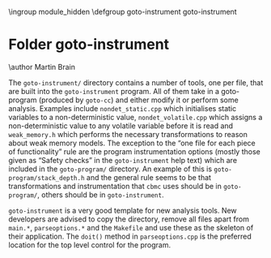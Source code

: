 \ingroup module_hidden
\defgroup goto-instrument goto-instrument

# Folder goto-instrument

\author Martin Brain

The `goto-instrument/` directory contains a number of tools, one per
file, that are built into the `goto-instrument` program. All of them
take in a goto-program (produced by `goto-cc`) and either modify it or
perform some analysis. Examples include `nondet_static.cpp` which
initialises static variables to a non-deterministic value,
`nondet_volatile.cpp` which assigns a non-deterministic value to any
volatile variable before it is read and `weak_memory.h` which performs
the necessary transformations to reason about weak memory models. The
exception to the “one file for each piece of functionality” rule are the
program instrumentation options (mostly those given as “Safety checks”
in the `goto-instrument` help text) which are included in the
`goto-program/` directory. An example of this is
`goto-program/stack_depth.h` and the general rule seems to be that
transformations and instrumentation that `cbmc` uses should be in
`goto-program/`, others should be in `goto-instrument`.

`goto-instrument` is a very good template for new analysis tools. New
developers are advised to copy the directory, remove all files apart
from `main.*`, `parseoptions.*` and the `Makefile` and use these as the
skeleton of their application. The `doit()` method in `parseoptions.cpp`
is the preferred location for the top level control for the program.
